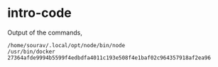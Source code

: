 # intro-code

Output of the commands,

```
/home/sourav/.local/opt/node/bin/node
/usr/bin/docker
27364afde9994b5599f4edbdfa4011c193e508f4e1baf02c964357918af2ea96
```
